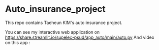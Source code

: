 # Auto_insurance_project
This repo contains Taeheun KIM's auto insurance project.

You can see my interactive web application on https://share.streamlit.io/supelec-psud/app_auto/main/auto.py
And video on this app :
